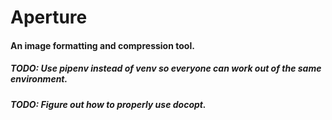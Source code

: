 # Aperture

#### An image formatting and compression tool.

##### TODO: Use pipenv instead of venv so everyone can work out of the same environment.
##### TODO: Figure out how to properly use docopt.